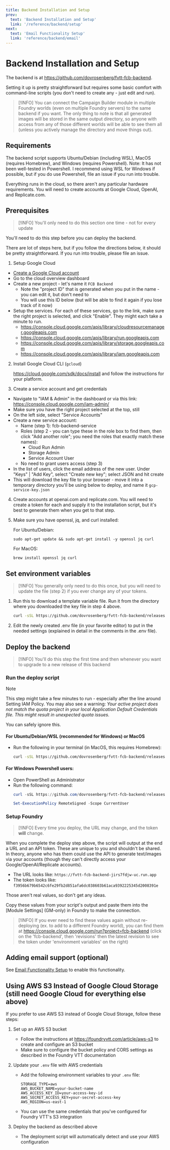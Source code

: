 ```yaml
---
title: Backend Installation and Setup
prev: 
  text: 'Backend Installation and Setup'
  link: '/reference/backend/setup'
next: 
  text: 'Email Functionality Setup'
  link: 'reference/backend/email'
---
```

# Backend Installation and Setup
The backend is at https://github.com/dovrosenberg/fvtt-fcb-backend.

Setting it up is pretty straightforward but requires some basic comfort with command-line scripts (you don't need to create any - just edit and run).

> [!INFO]
> You can connect the Campaign Builder module in multiple Foundry worlds (even on multiple Foundry servers) to the same backend if you want.  The only thing to note is that all generated images will be stored in the same output directory, so anyone with access from any of those different worlds will be able to see them all (unless you actively manage the directory and move things out).

## Requirements 
The backend script supports Ubuntu/Debian (including WSL), MacOS (requires Homebrew), and Windows (requires Powershell).  Note: It has not been well-tested in Powershell.  I recommend using WSL for Windows if possible, but if you do use Powershell, file an issue if you run into trouble.  

Everything runs in the cloud, so there aren't any particular hardware requirements.  You will need to create accounts at Google Cloud, OpenAI, and Replicate.com.

## Prerequisites 
> [!INFO]
> You'll only need to do this section one time - not for every update

You'll need to do this step before you can deploy the backend.

There are lot of steps here, but if you follow the directions below, it should be pretty straightforward.  If you run into trouble, please file an issue.

1. Setup Google Cloud

  - [Create a Google Cloud account](https://console.cloud.google.com/)
  - Go to the cloud overview dashboard
  - Create a new project - let's name it `FCB Backend`
    - Note the "project ID" that is generated when you put in the name - you can edit it, but don't need to
    - You will use this ID below (but will be able to find it again if you lose track of it now) 
  - Setup the services.  For each of these services, go to the link, make sure the right project is selected, and
    click "Enable".  They might each take a minute to run.
    - https://console.cloud.google.com/apis/library/cloudresourcemanager.googleapis.com
    - https://console.cloud.google.com/apis/library/run.googleapis.com
    - https://console.cloud.google.com/apis/library/storage.googleapis.com
    - https://console.cloud.google.com/apis/library/iam.googleapis.com


2. Install Google Cloud CLI (`gcloud`)
    
    https://cloud.google.com/sdk/docs/install and follow the instructions for your platform.

3. Create a service account and get credentials
  - Navigate to "IAM & Admin" in the dashboard or via this link: https://console.cloud.google.com/iam-admin/
  - Make sure you have the right project selected at the top, still
  - On the left side, select "Service Accounts"
  - Create a new service account:
    - Name (step 1): fcb-backend-service
    - Roles (step 2 - you can type these in the role box to find them, then click "Add another role"; you need the roles that exactly match these names):
      - Cloud Run Admin
      - Storage Admin
      - Service Account User
    - No need to grant users access (step 3)
  - In the list of users, click the email address of the new user.  Under "Keys" | "Add Key", select "Create new key"; select JSON and hit create
  - This will download the key file to your browser - move it into a temporary directory you'll be using below to deploy, and name it `gcp-service-key.json`

  4. Create accounts at openai.com and replicate.com.  You will need to create a token for each and supply it to the installation script, but it's best to generate them when you get to that step.

  5. Make sure you have openssl, jq, and curl installed:

      For Ubuntu/Debian:
      ```
      sudo apt-get update && sudo apt-get install -y openssl jq curl
      ```

      For MacOS:
      ```
      brew install openssl jq curl
      ```
  
## Set environment variables
> [!INFO]
> You generally only need to do this once, but you will need to update the file (step 2) if you ever change any of your tokens.
  
1. Run this to download a template variable file.  Run it from the directory where you downloaded the key file in step 4 above.
    ```sh
    curl -sSL https://github.com/dovrosenberg/fvtt-fcb-backend/releases/latest/download/env.template -o .env
    ```

2. Edit the newly created .env file (in your favorite editor) to put in the needed settings (explained in detail in the comments in the .env file).
      
## Deploy the backend
> [!INFO]
> You'll do this step the first time and then whenever you want to upgrade to a new release of this backend

### Run the deploy script
> [!NOTE]
> This step might take a few minutes to run - especially after the line around Setting IAM Policy.
> You may also see a warning: *Your active project does not match the quota project in your local Application Default Credentials file. This might result in unexpected quota issues.*  
> 
> You can safely ignore this.

#### For Ubuntu/Debian/WSL (recommended for Windows) or MacOS
  - Run the following in your terminal (in MacOS, this requires Homebrew):
      ```sh
      curl -sSL https://github.com/dovrosenberg/fvtt-fcb-backend/releases/latest/download/deploy-gcp.sh | bash
    ```
 
#### For Windows Powershell users:

  - Open PowerShell as Administrator
  - Run the following command:
    ```powershell
    curl -sSL https://github.com/dovrosenberg/fvtt-fcb-backend/releases/latest/download/deploy-gcp.ps1 | powershell
    ```
    ```powershell
    Set-ExecutionPolicy RemoteSigned -Scope CurrentUser
    ```

### Setup Foundry
> [!INFO]
> Every time you deploy, the URL may change, and the token **will** change.

When you complete the deploy step above, the script will output at the end a URL and an API token.  These are unique to you and shouldn't be shared.  In theory, anyone who has them could use the API to generate text/images via your accounts (though they can't directly access your Google/OpenAI/Replicate accounts).  

- The URL looks like: `https://fvtt-fcb-backend-jirs7fdjw-uc.run.app`
- The token looks like: `f3956b679b6542c6fe29fb2d851afa6dc038603b61aca9392225345d2008391e`

Those aren't real values, so don't get any ideas. 

Copy these values from your script's output and paste them into the [Module Settings] (GM-only) in Foundry to make the connection.

> [!INFO]
> If you ever need to find these values again without re-deploying (ex. to add to a different Foundry world), you can find them at https://console.cloud.google.com/run?project=fcb-backend (click on the 'fcb-backend', then 'revisions' then the latest revision to see the token under 'environment variables' on the right)

## Adding email support (optional)
See [Email Functionality Setup](/reference/backend/email) to enable this functionality.
   
## Using AWS S3 Instead of Google Cloud Storage (still need Google Cloud for everything else above)

If you prefer to use AWS S3 instead of Google Cloud Storage, follow these steps:

1. Set up an AWS S3 bucket
   - Follow the instructions at https://foundryvtt.com/article/aws-s3 to create and configure an S3 bucket
   - Make sure to configure the bucket policy and CORS settings as described in the Foundry VTT documentation

2. Update your `.env` file with AWS credentials
   - Add the following environment variables to your `.env` file:
     ```
     STORAGE_TYPE=aws
     AWS_BUCKET_NAME=your-bucket-name
     AWS_ACCESS_KEY_ID=your-access-key-id
     AWS_SECRET_ACCESS_KEY=your-secret-access-key
     AWS_REGION=us-east-1
     ```
   - You can use the same credentials that you've configured for Foundry VTT's S3 integration

3. Deploy the backend as described above
   - The deployment script will automatically detect and use your AWS configuration


